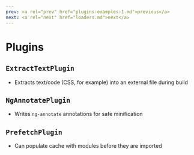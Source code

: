 ```yaml
---
prev: <a rel="prev" href="plugins-examples-1.md">previous</a>
next: <a rel="next" href="loaders.md">next</a>
---
```


# Plugins

## `ExtractTextPlugin`

- Extracts text/code (CSS, for example) into an external file during build

## `NgAnnotatePlugin`
<!--{data-bespoke-bullet}-->

- Writes `ng-annotate` annotations for safe minification

## `PrefetchPlugin`
<!--{data-bespoke-bullet}-->

- Can populate cache with modules before they are imported

<aside>
</aside>
